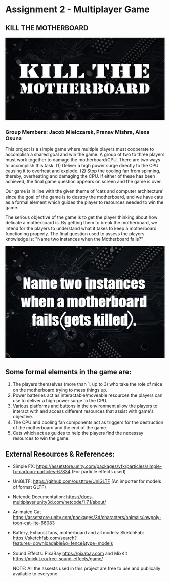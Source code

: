 
# Assignment 2 - Multiplayer Game

## KILL THE MOTHERBOARD

![GAME TITLE](https://github.com/PranavMishra17/cs426_Asgn2_Pranav_Mishra/blob/master/GAMETITLE.jpg)

### Group Members: Jacob Mielczarek, Pranav Mishra, Alexa Osuna

This project is a simple game where multiple players must cooperate to accomplish a shared goal and win the game. A group of two to three players must work together to damage the motherboard/CPU. There are two ways to accomplish this task. (1) Deliver a high power surge directly to the CPU causing it to overheat and explode. (2) Stop the cooling fan from spinning, thereby, overheating and damaging the CPU. If either of these has been achieved, the final game question appears on screen and the game is over.

Our game is in line with the given theme of 'cats and computer architecture' since the goal of the game is to destroy the motherboard, and we have cats as a formal element which guides the player to resources needed to win the game.

The serious objective of the game is to get the player thinking about how delicate a motherboard is. By getting them to break the motherboard, we intend for the players to understand what it takes to keep a motherboard functioning properly. The final question used to assess the players knowledge is: "Name two instances when the Motherboard fails?"

![Serious question](https://github.com/PranavMishra17/cs426_Asgn2_Pranav_Mishra/blob/master/360_F_428487054_WFFP5xSVKkU2MowtcSf13pXeGSxXMgci.jpg)

## Some formal elements in the game are:

1. The players themselves (more than 1, up to 3) who take the role of mice on the motherboard trying to mess things up.
2. Power batteries act as interactable/moveable resources the players can use to deliver a high power surge to the CPU.
3. Various platforms and buttons in the environment allow the players to interact with and access different resources that assist with game's objective.
4. The CPU and cooling fan components act as triggers for the destruction of the motherboard and the end of the game.
5. Cats which act as guides to help the players find the necessay resources to win the game.

## External Resources & References:

- Simple FX: https://assetstore.unity.com/packages/vfx/particles/simple-fx-cartoon-particles-67834  (For particle effects used)
- UniGLTF: https://github.com/ousttrue/UniGLTF  (An importer for models of format GLTF)
- Netcode Documentation: https://docs-multiplayer.unity3d.com/netcode/1.7.1/about/
- Animated Cat https://assetstore.unity.com/packages/3d/characters/animals/lowpoly-toon-cat-lite-66083
- Battery, Exhaust fans, motherboard and all models: SketchFab: https://sketchfab.com/search?features=downloadable&q=fence&type=models
- Sound Effects: PixaBay https://pixabay.com  and  MixKit https://mixkit.co/free-sound-effects/game/

  NOTE: All the assests used in this project are free to use and publically available to everyone.

